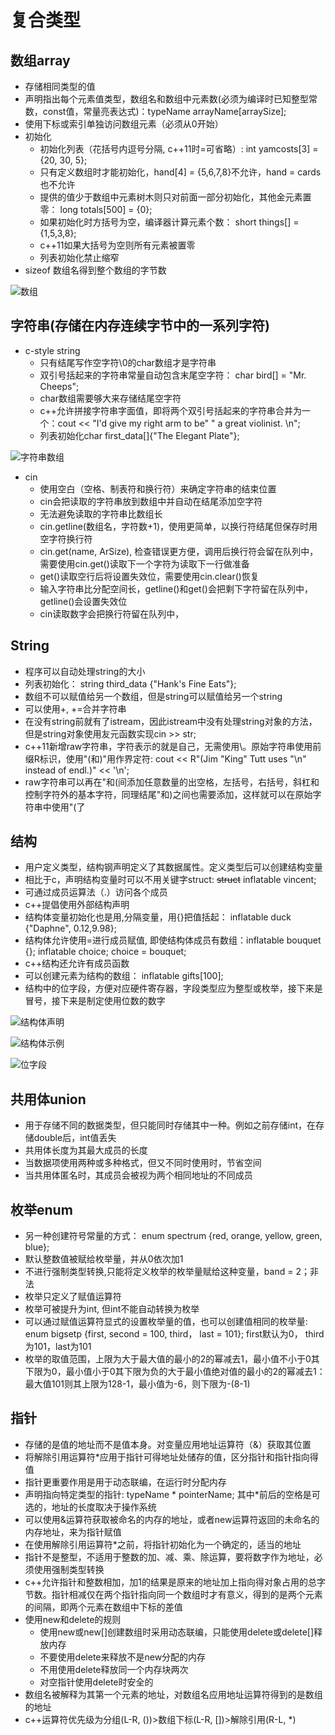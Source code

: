 # 复合类型
## 数组array
- 存储相同类型的值
- 声明指出每个元素值类型，数组名和数组中元素数(必须为编译时已知整型常数，const值，常量亮表达式)：typeName arrayName[arraySize];
- 使用下标或索引单独访问数组元素（必须从0开始）
- 初始化
    - 初始化列表（花括号内逗号分隔, c++11时=可省略）: int yamcosts[3] = {20, 30, 5};
    - 只有定义数组时才能初始化，hand[4] = {5,6,7,8}不允许，hand = cards也不允许
    - 提供的值少于数组中元素树木则只对前面一部分初始化，其他金元素置零： long totals[500] = {0};
    - 如果初始化时方括号为空，编译器计算元素个数： short things[] = {1,5,3,8};
    - c++11如果大括号为空则所有元素被置零
    - 列表初始化禁止缩窄
- sizeof 数组名得到整个数组的字节数

![数组](./Screenshot%20from%202023-10-27%2008-41-55.png)

## 字符串(存储在内存连续字节中的一系列字符)
- c-style string
    - 只有结尾写作空字符\0的char数组才是字符串
    - 双引号括起来的字符串常量自动包含末尾空字符： char bird[] = "Mr. Cheeps";
    - char数组需要够大来存储结尾空字符
    - c++允许拼接字符串字面值，即将两个双引号括起来的字符串合并为一个：cout << "I'd give my right arm to be" " a great violinist. \n";
    - 列表初始化char first_data[]{"The Elegant Plate"};

![字符串数组](./字符串数组.PNG)

- cin
    - 使用空白（空格、制表符和换行符）来确定字符串的结束位置
    - cin会把读取的字符串放到数组中并自动在结尾添加空字符
    - 无法避免读取的字符串比数组长
    - cin.getline(数组名，字符数+1)，使用更简单，以换行符结尾但保存时用空字符换行符
    - cin.get(name, ArSize), 检查错误更方便，调用后换行符会留在队列中，需要使用cin.get()读取下一个字符为读取下一行做准备
    - get()读取空行后将设置失效位，需要使用cin.clear()恢复
    - 输入字符串比分配空间长，getline()和get()会把剩下字符留在队列中，getline()会设置失效位
    - cin读取数字会把换行符留在队列中，
## String
- 程序可以自动处理string的大小
- 列表初始化： string third_data {"Hank's Fine Eats"};
- 数组不可以赋值给另一个数组，但是string可以赋值给另一个string
- 可以使用+, +=合并字符串
- 在没有string前就有了istream，因此istream中没有处理string对象的方法，但是string对象使用友元函数实现cin >> str;
- c++11新增raw字符串，字符表示的就是自己，无需使用\。原始字符串使用前缀R标识，使用"(和)"用作界定符: cout << R"(Jim "King" Tutt uses "\n" instead of endl.)" << '\n';
- raw字符串可以再在"和(间添加任意数量的出空格，左括号，右括号，斜杠和控制字符外的基本字符，同理结尾"和)之间也需要添加，这样就可以在原始字符串中使用"(了

## 结构
- 用户定义类型，结构钢声明定义了其数据属性。定义类型后可以创建结构变量
- 相比于c，声明结构变量时可以不用关键字struct: ~~struct~~ inflatable vincent;
- 可通过成员运算法（.）访问各个成员
- c++提倡使用外部结构声明
- 结构体变量初始化也是用,分隔变量，用{}把值括起： inflatable duck {"Daphne", 0.12,9.98};
- 结构体允许使用=进行成员赋值, 即使结构体成员有数组：inflatable bouquet {}; inflatable choice; choice = bouquet;
- c++结构还允许有成员函数
- 可以创建元素为结构的数组： inflatable gifts[100];
- 结构中的位字段，方便对应硬件寄存器，字段类型应为整型或枚举，接下来是冒号，接下来是制定使用位数的数字

![结构体声明](./结构体声明.png)

![结构体示例](./结构体使用.png)

![位字段](./位字段.png)

## 共用体union
- 用于存储不同的数据类型，但只能同时存储其中一种。例如之前存储int，在存储double后，int值丢失
- 共用体长度为其最大成员的长度
- 当数据项使用两种或多种格式，但又不同时使用时，节省空间
- 当共用体匿名时，其成员会被视为两个相同地址的不同成员

## 枚举enum
- 另一种创建符号常量的方式： enum spectrum {red, orange, yellow, green, blue};
- 默认整数值被赋给枚举量，并从0依次加1
- 不进行强制类型转换,只能将定义枚举的枚举量赋给这种变量，band = 2；非法
- 枚举只定义了赋值运算符
- 枚举可被提升为int, 但int不能自动转换为枚举
- 可以通过赋值运算符显式的设置枚举量的值，也可以创建值相同的枚举量: enum bigsetp {first, second = 100, third， last = 101}; first默认为0， third为101，last为101
- 枚举的取值范围，上限为大于最大值的最小的2的幂减去1，最小值不小于0其下限为0，最小值小于0其下限为负的大于最小值绝对值的最小的2的幂减去1：最大值101则其上限为128-1，最小值为-6，则下限为-(8-1)

## 指针
- 存储的是值的地址而不是值本身。对变量应用地址运算符（&）获取其位置
- 将解除引用运算符*应用于指针可得地址处储存的值，区分指针和指针指向得值
- 指针更重要作用是用于动态联编，在运行时分配内存
- 声明指向特定类型的指针: typeName * pointerName; 其中*前后的空格是可选的，地址的长度取决于操作系统
- 可以使用&运算符获取被命名的内存的地址，或者new运算符返回的未命名的内存地址，来为指针赋值
- 在使用解除引用运算符*之前，将指针初始化为一个确定的，适当的地址
- 指针不是整型，不适用于整数的加、减、乘、除运算，要将数字作为地址，必须使用强制类型转换
- c++允许指针和整数相加，加1的结果是原来的地址加上指向得对象占用的总字节数。指针相减仅在两个指针指向同一个数组时才有意义，得到的是两个元素的间隔，即两个元素在数组中下标的差值
- 使用new和delete的规则
    - 使用new或new[]创建数组时采用动态联编，只能使用delete或delete[]释放内存
    - 不要使用delete来释放不是new分配的内存
    - 不用使用delete释放同一个内存块两次
    - 对空指针使用delete时安全的
- 数组名被解释为其第一个元素的地址，对数组名应用地址运算符得到的是数组的地址
- c++运算符优先级为分组(L-R, ())>数组下标(L-R, [])>解除引用(R-L, *)
